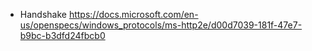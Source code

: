 - Handshake https://docs.microsoft.com/en-us/openspecs/windows_protocols/ms-http2e/d00d7039-181f-47e7-b9bc-b3dfd24fbcb0

